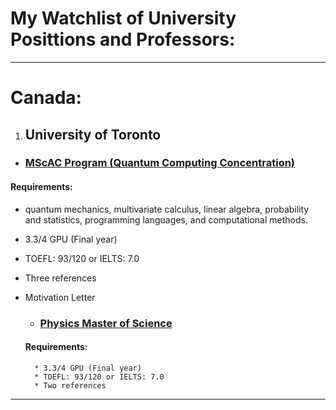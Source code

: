 # My Watchlist of University Posittions and Professors:

---

# Canada:

1. ## University of Toronto

* ### [MScAC Program (Quantum Computing Concentration)](https://www.sgs.utoronto.ca/programs/applied-computing/)

#### Requirements:
	
* quantum mechanics, multivariate calculus, linear algebra, probability and statistics, programming languages, and computational methods.
* 3.3/4 GPU (Final year)
* TOEFL: 93/120 or IELTS: 7.0
* Three references
* Motivation Letter
		
	* ### [Physics Master of Science](https://www.sgs.utoronto.ca/programs/physics/)
	#### Requirements:
	
		* 3.3/4 GPU (Final year)
		* TOEFL: 93/120 or IELTS: 7.0
		* Two references
		
---

